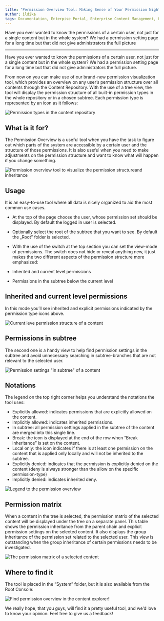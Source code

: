 ```yaml
---
title: "Permission Overview Tool: Making Sense of Your Permission Nightmare"
author: ildika
tags: Documentation, Enterpise Portal, Enterprise Content Management, Feature, GUI, security, Sense/Net Content Repository, 
---
```


Have you ever wanted to know the permissions of a certain user, not just for a single content but in the whole system? We had a permission setting page for a long time but that did not give administrators the full picture

---

Have you ever wanted to know the permissions of a certain user, not just for a single content but in the whole system? We had a permission setting page for a long time but that did not give administrators the full picture.

From now on you can make use of our brand-new permission visualization tool, which provides an overview on any user’s permission structure over all contents through the Content Repository. With the use of a tree view, the tool will display the permission structure of all built-in permission types in the whole repository or in a chosen subtree. Each permission type is represented by an icon as it follows:

![Permission types in the content repository](http://download.sensenet.com/BlogPostImages/PermissionOverview/permissiontypes.png)

## What is it for?

The Permission Overview is a useful tool when you have the task to figure out which parts of the system are accessible by a certain user and the structure of those permissions. It is also useful when you need to make adjustments on the permission structure and want to know what will happen if you change something.

![Permission overview tool to visualize the permission structureand inheritance](http://download.sensenet.com/BlogPostImages/PermissionOverview/overview.png)

## Usage

It is an easy-to-use tool where all data is nicely organized to aid the most common use cases.


-   At the top of the page choose the user, whose permission set should be displayed. By default the logged in user is selected.
-   Optionally select the root of the subtree that you want to see. By default the &bdquo;Root” folder is selected.
-   With the use of the switch at the top section you can set the view-mode of permissions. The switch does not hide or reveal anything new, it just makes the two different aspects of the permission structure more emphasized:

-   Inherited and current level permissions
-   Permissions in the subtree below the current level



## Inherited and current level permissions

In this mode you’ll see inherited and explicit permissions indicated by the permission type icons above.

![Current leve permission structure of a content](http://download.sensenet.com/BlogPostImages/PermissionOverview/PragueCurrentlevelPermissions.png)

## Permissions in subtree

The second one is a handy view to help find permission settings in the subtree and avoid unnecessary searching in subtree-branches that are not relevant to the selected user.

![Permission settings &quot;in subtree&quot; of a content](http://download.sensenet.com/BlogPostImages/PermissionOverview/PragueSubtreePermissions.png)

## Notations

The legend on the top right corner helps you understand the notations the tool uses:

-   Explicitly allowed: indicates permissions that are explicitly allowed on the content.
-   Implicitly allowed: indicates inherited permissions.
-   In subtree: all permission settings applied in the subtree of the content are merged into this single line.
-   Break: the icon is displayed at the end of the row when “Break inheritance” is set on the content.
-   Local only: the icon indicates if there is at least one permission on the content that is applied only locally and will not be inherited to the subtree.
-   Explicitly denied: indicates that the permission is explicitly denied on the content (deny is always stronger than the allow on the specific permission-type)
-   Implicitly denied: indicates inherited deny.

![Legend to the permission overview](http://download.sensenet.com/BlogPostImages/PermissionOverview/overviewWithLegend.png)

## Permission matrix

When a content in the tree is selected, the permission matrix of the selected content will be displayed under the tree on a separate panel. This table shows the permission inheritance from the parent chain and explicit permission settings on the selected content. It also displays the group inheritance of the permission set related to the selected user. This view is outstanding when the group inheritance of certain permissions needs to be investigated.

![The permission matrix of a selected content](http://download.sensenet.com/BlogPostImages/PermissionOverview/selectedPermissionMatrix.png)

## Where to find it

The tool is placed in the “System” folder, but it is also available from the Root Console:

![Find permission overview in the content explorer!](http://download.sensenet.com/BlogPostImages/PermissionOverview/contentExplorer.png)

We really hope, that you guys, will find it a pretty useful tool, and we'd love to know your opinion. Feel free to give us a feedback!

